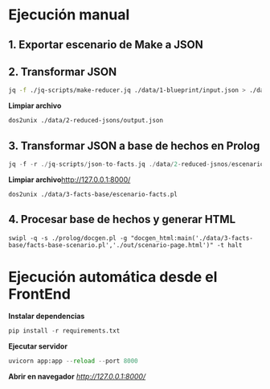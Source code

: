 # Ejecución manual

## 1. Exportar escenario de Make a JSON

## 2. Transformar JSON 

```bash
jq -f ./jq-scripts/make-reducer.jq ./data/1-blueprint/input.json > ./data/2-reduced-jsons/output.json
```
**Limpiar archivo**
```bash
dos2unix ./data/2-reduced-jsons/output.json
```

## 3. Transformar JSON a base de hechos en Prolog
```c
jq -f -r ./jq-scripts/json-to-facts.jq ./data/2-reduced-jsnos/escenario-reducido.json > ./data/3-facts-base/escenario-facts.pl
```

**Limpiar archivo**http://127.0.0.1:8000/
```bash
dos2unix ./data/3-facts-base/escenario-facts.pl
```

## 4. Procesar base de hechos y generar HTML
```
swipl -q -s ./prolog/docgen.pl -g "docgen_html:main('./data/3-facts-base/facts-base-scenario.pl','./out/scenario-page.html')" -t halt
```

# Ejecución automática desde el FrontEnd
**Instalar dependencias**
```py
pip install -r requirements.txt
```
**Ejecutar servidor**
```py
uvicorn app:app --reload --port 8000
```

**Abrir en navegador**
*http://127.0.0.1:8000/*